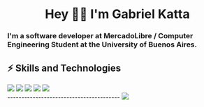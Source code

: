 <h1 align="center"> Hey ✌🏻 I'm Gabriel Katta </h1>
<h3 align="left">I'm a software developer at MercadoLibre / Computer Engineering Student at the University of Buenos Aires.</h3>

⚡️ Skills and Technologies
----------------------------------------
<div>
<img src = "https://img.shields.io/badge/Python-3776AB?style=for-the-badge&logo=python&logoColor=white"/>
<img src = "https://img.shields.io/badge/C-00599C?style=for-the-badge&logo=c&logoColor=white" />
<img src = "https://img.shields.io/badge/Java-ED8B00?style=for-the-badge&logo=java&logoColor=white"/>
<img src = "https://img.shields.io/badge/Spring-6DB33F?style=for-the-badge&logo=spring&logoColor=white" />
<img src = "https://aleen42.github.io/badges/src/photoshop.svg" />
</div>
----------------------------------------
<img src = "https://github-readme-stats.vercel.app/api/top-langs/?username={username}&theme=blue-green"/>



